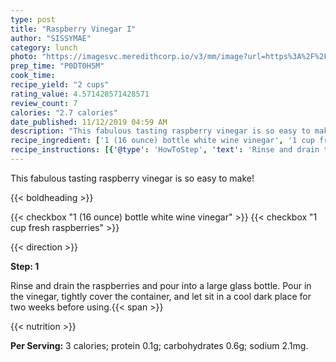 ```yaml
---
type: post
title: "Raspberry Vinegar I"
author: "SISSYMAE"
category: lunch
photo: "https://imagesvc.meredithcorp.io/v3/mm/image?url=https%3A%2F%2Fimages.media-allrecipes.com%2Fuserphotos%2F427623.jpg"
prep_time: "P0DT0H5M"
cook_time: 
recipe_yield: "2 cups"
rating_value: 4.571428571428571
review_count: 7
calories: "2.7 calories"
date_published: 11/12/2019 04:59 AM
description: "This fabulous tasting raspberry vinegar is so easy to make!"
recipe_ingredient: ['1 (16 ounce) bottle white wine vinegar', '1 cup fresh raspberries']
recipe_instructions: [{'@type': 'HowToStep', 'text': 'Rinse and drain the raspberries and pour into a large glass bottle.  Pour in the vinegar, tightly cover the container, and let sit in a cool dark place for two weeks before using.\n'}]
---
```


This fabulous tasting raspberry vinegar is so easy to make! 

{{< boldheading >}}

{{< checkbox "1 (16 ounce) bottle white wine vinegar" >}}
{{< checkbox "1 cup fresh raspberries" >}}


{{< direction >}}

**Step: 1**

Rinse and drain the raspberries and pour into a large glass bottle.  Pour in the vinegar, tightly cover the container, and let sit in a cool dark place for two weeks before using.{{< span >}}

{{< nutrition >}}

**Per Serving:** 3 calories; protein 0.1g; carbohydrates 0.6g; sodium 2.1mg.